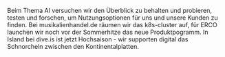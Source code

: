 Beim Thema AI versuchen wir den Überblick zu behalten und probieren, testen und forschen, um Nutzungsoptionen für uns und unsere Kunden zu finden. Bei musikalienhandel.de räumen wir das k8s-cluster auf, für ERCO launchen wir noch vor der Sommerhitze das neue Produktpogramm. In Island bei dive.is ist jetzt Hochsaison - wir supporten digital das Schnorcheln zwischen den Kontinentalplatten.
